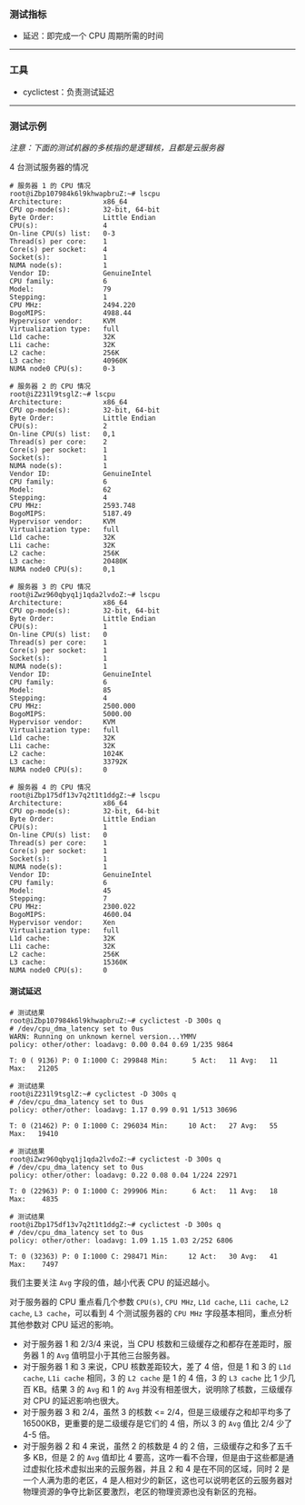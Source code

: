 ### 测试指标

- 延迟：即完成一个 CPU 周期所需的时间

---

### 工具

- cyclictest：负责测试延迟

---

### 测试示例

*注意：下面的测试机器的多核指的是逻辑核，且都是云服务器*

4 台测试服务器的情况

```
# 服务器 1 的 CPU 情况
root@iZbp107984k6l9khwapbruZ:~# lscpu 
Architecture:          x86_64
CPU op-mode(s):        32-bit, 64-bit
Byte Order:            Little Endian
CPU(s):                4
On-line CPU(s) list:   0-3
Thread(s) per core:    1
Core(s) per socket:    4
Socket(s):             1
NUMA node(s):          1
Vendor ID:             GenuineIntel
CPU family:            6
Model:                 79
Stepping:              1
CPU MHz:               2494.220
BogoMIPS:              4988.44
Hypervisor vendor:     KVM
Virtualization type:   full
L1d cache:             32K
L1i cache:             32K
L2 cache:              256K
L3 cache:              40960K
NUMA node0 CPU(s):     0-3

# 服务器 2 的 CPU 情况
root@iZ231l9tsglZ:~# lscpu 
Architecture:          x86_64
CPU op-mode(s):        32-bit, 64-bit
Byte Order:            Little Endian
CPU(s):                2
On-line CPU(s) list:   0,1
Thread(s) per core:    2
Core(s) per socket:    1
Socket(s):             1
NUMA node(s):          1
Vendor ID:             GenuineIntel
CPU family:            6
Model:                 62
Stepping:              4
CPU MHz:               2593.748
BogoMIPS:              5187.49
Hypervisor vendor:     KVM
Virtualization type:   full
L1d cache:             32K
L1i cache:             32K
L2 cache:              256K
L3 cache:              20480K
NUMA node0 CPU(s):     0,1

# 服务器 3 的 CPU 情况
root@iZwz960qbyq1j1qda2lvdoZ:~# lscpu 
Architecture:          x86_64
CPU op-mode(s):        32-bit, 64-bit
Byte Order:            Little Endian
CPU(s):                1
On-line CPU(s) list:   0
Thread(s) per core:    1
Core(s) per socket:    1
Socket(s):             1
NUMA node(s):          1
Vendor ID:             GenuineIntel
CPU family:            6
Model:                 85
Stepping:              4
CPU MHz:               2500.000
BogoMIPS:              5000.00
Hypervisor vendor:     KVM
Virtualization type:   full
L1d cache:             32K
L1i cache:             32K
L2 cache:              1024K
L3 cache:              33792K
NUMA node0 CPU(s):     0

# 服务器 4 的 CPU 情况
root@iZbp175df13v7q2t1t1ddgZ:~# lscpu 
Architecture:          x86_64
CPU op-mode(s):        32-bit, 64-bit
Byte Order:            Little Endian
CPU(s):                1
On-line CPU(s) list:   0
Thread(s) per core:    1
Core(s) per socket:    1
Socket(s):             1
NUMA node(s):          1
Vendor ID:             GenuineIntel
CPU family:            6
Model:                 45
Stepping:              7
CPU MHz:               2300.022
BogoMIPS:              4600.04
Hypervisor vendor:     Xen
Virtualization type:   full
L1d cache:             32K
L1i cache:             32K
L2 cache:              256K
L3 cache:              15360K
NUMA node0 CPU(s):     0
```

#### 测试延迟

```
# 测试结果
root@iZbp107984k6l9khwapbruZ:~# cyclictest -D 300s q
# /dev/cpu_dma_latency set to 0us
WARN: Running on unknown kernel version...YMMV
policy: other/other: loadavg: 0.00 0.04 0.69 1/235 9864          

T: 0 ( 9136) P: 0 I:1000 C: 299848 Min:      5 Act:   11 Avg:   11 Max:   21205
```

```
# 测试结果
root@iZ231l9tsglZ:~# cyclictest -D 300s q
# /dev/cpu_dma_latency set to 0us
policy: other/other: loadavg: 1.17 0.99 0.91 1/513 30696           

T: 0 (21462) P: 0 I:1000 C: 296034 Min:     10 Act:   27 Avg:   55 Max:   19410
```

```
# 测试结果
root@iZwz960qbyq1j1qda2lvdoZ:~# cyclictest -D 300s q
# /dev/cpu_dma_latency set to 0us
policy: other/other: loadavg: 0.22 0.08 0.04 1/224 22971          

T: 0 (22963) P: 0 I:1000 C: 299906 Min:      6 Act:   11 Avg:   18 Max:    4835
```

```
# 测试结果
root@iZbp175df13v7q2t1t1ddgZ:~# cyclictest -D 300s q
# /dev/cpu_dma_latency set to 0us
policy: other/other: loadavg: 1.09 1.15 1.03 2/252 6806            

T: 0 (32363) P: 0 I:1000 C: 298471 Min:     12 Act:   30 Avg:   41 Max:    7497
```

我们主要关注 `Avg` 字段的值，越小代表 CPU 的延迟越小。

对于服务器的 CPU 重点看几个参数 `CPU(s)`, `CPU MHz`, `L1d cache`, `L1i cache`, `L2 cache`, `L3 cache`，可以看到 4 个测试服务器的 `CPU MHz` 字段基本相同，重点分析其他参数对 CPU 延迟的影响。

- 对于服务器 1 和 2/3/4 来说，当 CPU 核数和三级缓存之和都存在差距时，服务器 1 的 `Avg` 值明显小于其他三台服务器。
- 对于服务器 1 和 3 来说，CPU 核数差距较大，差了 4 倍，但是 1 和 3 的 `L1d cache`, `L1i cache` 相同，3 的 `L2 cache` 是 1 的 4 倍，3 的 `L3 cache` 比 1 少几百 KB。结果 3 的 `Avg` 和 1 的 `Avg` 并没有相差很大，说明除了核数，三级缓存对 CPU 的延迟影响也很大。
- 对于服务器 3 和 2/4，虽然 3 的核数 <= 2/4，但是三级缓存之和却平均多了 16500KB，更重要的是二级缓存是它们的 4 倍，所以 3 的 `Avg` 值比 2/4 少了 4-5 倍。
- 对于服务器 2 和 4 来说，虽然 2 的核数是 4 的 2 倍，三级缓存之和多了五千多 KB，但是 2 的 `Avg` 值却比 4 要高，这咋一看不合理，但是由于这些都是通过虚拟化技术虚拟出来的云服务器，并且 2 和 4 是在不同的区域，同时 2 是一个人满为患的老区，4 是人相对少的新区，这也可以说明老区的云服务器对物理资源的争夺比新区要激烈，老区的物理资源也没有新区的充裕。
